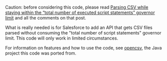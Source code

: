 Caution: before considering this code, please read [Parsing CSV while staying within the “total number of executed script statements” governor limit](http://force201.wordpress.com/2010/08/12/parsing-csv-while-staying-within-the-total-number-of-executed-script-statements-governor-limit/) and all the comments on that post.

What is really needed is for Salesforce to add an API that gets CSV files parsed without consuming the "total number of script statements" governor limit. This code will only work in limited circumstances.

For information on features and how to use the code, see [opencsv](http://opencsv.sourceforge.net/), the Java project this code was ported from.